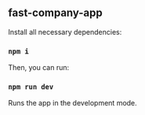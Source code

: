 ## fast-company-app

Install all necessary dependencies:

### `npm i`

Then, you can run:

### `npm run dev`

Runs the app in the development mode.
